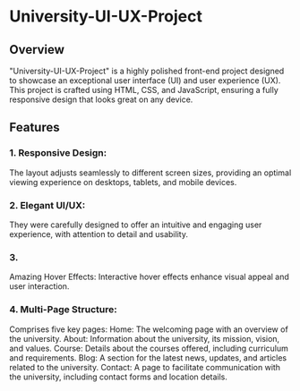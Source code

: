 # University-UI-UX-Project
## Overview

"University-UI-UX-Project" is a highly polished front-end project designed to showcase an exceptional user interface (UI) and user experience (UX). This project is crafted using HTML, CSS, and JavaScript, ensuring a fully responsive design that looks great on any device.

## Features
### 1. Responsive Design: 
The layout adjusts seamlessly to different screen sizes, providing an optimal viewing experience on desktops, tablets, and mobile devices.
### 2. Elegant UI/UX: 
They were carefully designed to offer an intuitive and engaging user experience, with attention to detail and usability.
### 3. 
Amazing Hover Effects: Interactive hover effects enhance visual appeal and user interaction.
### 4. Multi-Page Structure: 
Comprises five key pages:
         Home: The welcoming page with an overview of the university.
         About: Information about the university, its mission, vision, and values.
         Course: Details about the courses offered, including curriculum and requirements.
         Blog: A section for the latest news, updates, and articles related to the university.
         Contact: A page to facilitate communication with the university, including contact forms and location details.
